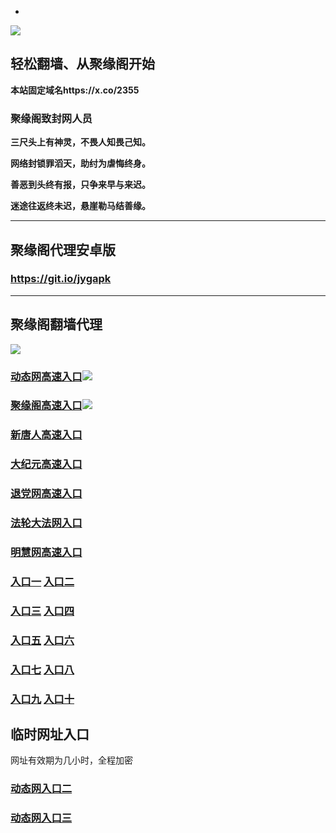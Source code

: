 * 
![](https://raw.githubusercontent.com/hao369/a/master/j.jpg)



## 轻松翻墙、从聚缘阁开始

**本站固定域名https://x.co/2355**

### 聚缘阁致封网人员

**三尺头上有神灵，不畏人知畏己知。**

**网络封锁罪滔天，助纣为虐悔终身。**

**善恶到头终有报，只争来早与来迟。**

**迷途往返终未迟，悬崖勒马结善缘。**

***



##  聚缘阁代理安卓版

### https://git.io/jygapk


***



## 聚缘阁翻墙代理 

![](https://raw.githubusercontent.com/hao369/a/master/wx2.jpg)

### [动态网高速入口](https://6l8zcdeszh.execute-api.us-east-1.amazonaws.com/o98/?id=2)![](https://raw.githubusercontent.com/hao369/a/master/jygdl.gif)

### [聚缘阁高速入口](https://17tw2xat7d.execute-api.ap-northeast-2.amazonaws.com/9669)![](https://raw.githubusercontent.com/hao369/a/master/jyg.gif)

### [新唐人高速入口](https://6l8zcdeszh.execute-api.us-east-1.amazonaws.com/o98/?id=5)

### [大纪元高速入口](https://6l8zcdeszh.execute-api.us-east-1.amazonaws.com/o98/?id=7)

### [退党网高速入口](https://6l8zcdeszh.execute-api.us-east-1.amazonaws.com/o98/?id=8)

### [法轮大法网入口](https://6l8zcdeszh.execute-api.us-east-1.amazonaws.com/o98/?id=15)

### [明慧网高速入口](https://6l8zcdeszh.execute-api.us-east-1.amazonaws.com/o98/?id=3)




### **[入口一](http://x.co/2244)** **[入口二](http://x.co/3824)**


### **[入口三](https://s3.eu-central-1.amazonaws.com/jyg3/index.html)**  **[入口四](https://s3-ap-southeast-1.amazonaws.com/jyg4/index.html)**

### **[入口五](https://s3.ap-south-1.amazonaws.com/jyg5/index.html)**  **[入口六](https://s3-us-west-1.amazonaws.com/jyg6/index.html)**


###  **[入口七](https://s3-us-west-2.amazonaws.com/jyg7/index.html)**  **[入口八](https://s3-eu-west-1.amazonaws.com/jyg8/index.html)**


###  **[入口九](https://s3-ap-northeast-1.amazonaws.com/jyg9/index.html)**  **[入口十](https://s3.amazonaws.com/dtw/index.html)**



## 临时网址入口 

网址有效期为几小时，全程加密

### [动态网入口二](https://x.co/ddg)

### [动态网入口三](https://x.co/ddf)



